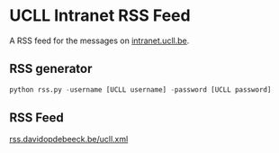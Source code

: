 # UCLL Intranet RSS Feed
A RSS feed for the messages on [intranet.ucll.be](https://intranet.ucll.be).

## RSS generator
```python
python rss.py -username [UCLL username] -password [UCLL password]
```
## RSS Feed
[rss.davidopdebeeck.be/ucll.xml](http://rss.davidopdebeeck.be/ucll.xml)